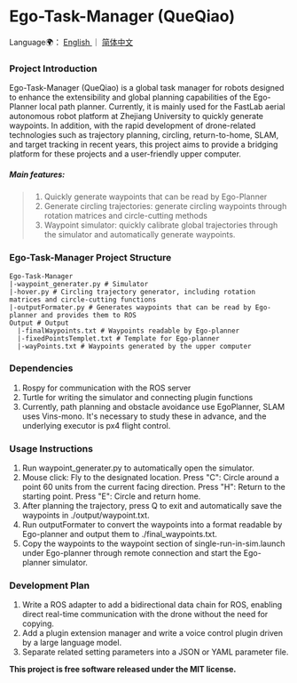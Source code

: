# Ego-Task-Manager (QueQiao) 

Language🌍：  [English ](./README)｜ [简体中文](./README_zh.md)

### Project Introduction

Ego-Task-Manager (QueQiao) is a global task manager for robots designed to enhance the extensibility and global planning capabilities of the Ego-Planner local path planner. Currently, it is mainly used for the FastLab aerial autonomous robot platform at Zhejiang University to quickly generate waypoints. In addition, with the rapid development of drone-related technologies such as trajectory planning, circling, return-to-home, SLAM, and target tracking in recent years, this project aims to provide a bridging platform for these projects and a user-friendly upper computer.

##### Main features:

> 1. Quickly generate waypoints that can be read by Ego-Planner
> 2. Generate circling trajectories: generate circling waypoints through rotation matrices and circle-cutting methods
> 3. Waypoint simulator: quickly calibrate global trajectories through the simulator and automatically generate waypoints.

### Ego-Task-Manager Project Structure

```
Ego-Task-Manager 
|-waypoint_generater.py # Simulator
|-hover.py # Circling trajectory generator, including rotation matrices and circle-cutting functions
|-outputFormater.py # Generates waypoints that can be read by Ego-planner and provides them to ROS
Output # Output
  |-finalWaypoints.txt # Waypoints readable by Ego-planner
  |-fixedPointsTemplet.txt # Template for Ego-planner
  |-wayPoints.txt # Waypoints generated by the upper computer
```

### Dependencies

1. Rospy for communication with the ROS server
2. Turtle for writing the simulator and connecting plugin functions
3. Currently, path planning and obstacle avoidance use EgoPlanner, SLAM uses Vins-mono. It's necessary to study these in advance, and the underlying executor is px4 flight control.

### Usage Instructions

1. Run waypoint_generater.py to automatically open the simulator.
2. Mouse click: Fly to the designated location.
   Press "C": Circle around a point 60 units from the current facing direction.
   Press "H": Return to the starting point.
   Press "E": Circle and return home.
3. After planning the trajectory, press Q to exit and automatically save the waypoints in ./output/waypoint.txt.
4. Run outputFormater to convert the waypoints into a format readable by Ego-planner and output them to ./final_waypoints.txt.
5. Copy the waypoints to the waypoint section of single-run-in-sim.launch under Ego-planner through remote connection and start the Ego-planner simulator.

### Development Plan

1. Write a ROS adapter to add a bidirectional data chain for ROS, enabling direct real-time communication with the drone without the need for copying.
2. Add a plugin extension manager and write a voice control plugin driven by a large language model.
3. Separate related setting parameters into a JSON or YAML parameter file.

 **This project is free software released under the MIT license.**